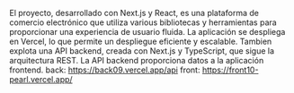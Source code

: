 El proyecto, desarrollado con Next.js y React, es una plataforma de comercio electrónico que utiliza various bibliotecas
y herramientas para proporcionar una experiencia de usuario fluida. La aplicación se despliega en Vercel, lo que permite
un despliegue eficiente y escalable.
Tambien explota una API backend, creada con Next.js y TypeScript, que sigue la arquitectura REST. La API backend 
proporciona datos a la aplicación frontend.
back: https://back09.vercel.app/api
front: https://front10-pearl.vercel.app/ 
